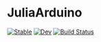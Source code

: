 # JuliaArduino

[![Stable](https://img.shields.io/badge/docs-stable-blue.svg)](https://okamumu.github.io/JuliaArduino.jl/stable/)
[![Dev](https://img.shields.io/badge/docs-dev-blue.svg)](https://okamumu.github.io/JuliaArduino.jl/dev/)
[![Build Status](https://travis-ci.com/okamumu/JuliaArduino.jl.svg?branch=main)](https://travis-ci.com/okamumu/JuliaArduino.jl)
